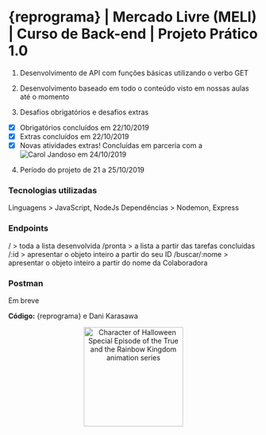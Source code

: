 <h1>{reprograma} | Mercado Livre (MELI) | Curso de Back-end | Projeto Prático 1.0</h1>

1. Desenvolvimento de API com funções básicas utilizando o verbo GET

2. Desenvolvimento baseado em todo o conteúdo visto em nossas aulas até o momento 

3. Desafios obrigatórios e desafios extras
- [x] Obrigatórios concluídos em 22/10/2019
- [x] Extras concluídos em 22/10/2019
- [x] Novas atividades extras! Concluídas em parceria com a ![Carol Jandoso](https://github.com/Jandoso) em 24/10/2019

4. Período do projeto de 21 a 25/10/2019

<h3>Tecnologias utilizadas</h3>
Linguagens > JavaScript, NodeJs
Dependências > Nodemon, Express

<h3>Endpoints</h3>
/ > toda a lista desenvolvida
/pronta > a lista a partir das tarefas concluídas
/:id > apresentar o objeto inteiro a partir do seu ID
/buscar/:nome > apresentar o objeto inteiro a partir do nome da Colaboradora 

<h3>Postman</h3>
Em breve

**Código:** {reprograma} e Dani Karasawa

<p align="center">
  <img src="https://media.giphy.com/media/MFDdGevUKGe493pgiU/giphy.gif" width="200" title="Happy Halloween~" alt="Character of Halloween Special Episode of the True and the Rainbow Kingdom animation series">
</p>
